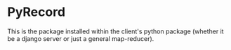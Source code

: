 # PyRecord

This is the package installed within the client's python package (whether it be a django server or just a general map-reducer).
 